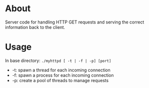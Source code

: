 # About
Server code for handling HTTP GET requests and serving the correct information back to the client. 

# Usage
In base directory: ``` ./myhttpd [ -t | -f | -p] [port] ```
* -t: spawn a thread for each incoming connection
* -f: spawn a process for each incoming connection
* -p: create a pool of threads to manage requests
